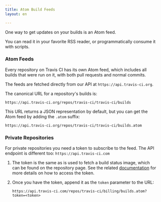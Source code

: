 ```yaml
---
title: Atom Build Feeds
layout: en

---
```


One way to get updates on your builds is an Atom feed.

You can read it in your favorite RSS reader, or programmatically consume it
with scripts.

### Atom Feeds

Every repository on Travis CI has its own Atom feed, which includes all builds that were run on it, with both pull requests and normal commits.

The feeds are fetched directly from our API at `https://api.travis-ci.org`.

The canonical URL for a repository's builds is:

```
https://api.travis-ci.org/repos/travis-ci/travis-ci/builds
```

This URL returns a JSON representation by default, but you can get the Atom feed by adding the `.atom` suffix:

```
https://api.travis-ci.org/repos/travis-ci/travis-ci/builds.atom
```

### Private Repositories

For private repositories you need a token to subscribe to
the feed. The API endpoint is different too: `https://api.travis-ci.com`

1. The token is the same as is used to fetch a build status image, which can be
   found on the repository page. See the related
   [documentation](/user/cc-menu/#Using-the-CC-feed-with-repositories)
   for more details on how to access the token.

2. Once you have the token, append it as the `token` parameter to the URL:

   ```
   https://api.travis-ci.com/repos/travis-ci/billing/builds.atom?token=<token>
   ```
